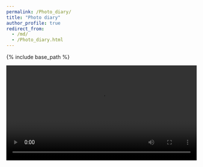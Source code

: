 ```yaml
---
permalink: /Photo_diary/
title: "Photo diary"
author_profile: true
redirect_from: 
  - /md/
  - /Photo_diary.html
---
```


{% include base_path %}

<div style="display:flex;justify-content:center;">
   <video src="\images\DOCS.mp4" width="600" ></video>
</div>
<br>


